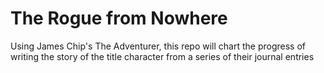 # The Rogue from Nowhere
Using James Chip's The Adventurer, this repo will chart the progress of writing the story of the title character from a series of their journal entries
